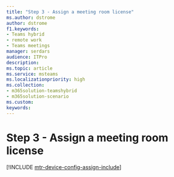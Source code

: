 ```yaml
---
title: "Step 3 - Assign a meeting room license"
ms.author: dstrome
author: dstrome
f1.keywords:
- Teams hybrid
- remote work
- Teams meetings
manager: serdars
audience: ITPro
description: 
ms.topic: article
ms.service: msteams
ms.localizationpriority: high
ms.collection:
- m365solution-teamshybrid
- m365solution-scenario
ms.custom: 
keywords: 
---
```


# Step 3 - Assign a meeting room license

[!INCLUDE [mtr-device-config-assign-include](includes/mtr-device-config-assign-include.md)]
